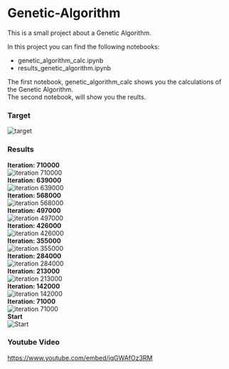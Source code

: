 # Genetic-Algorithm  
This is a small project about a Genetic Algorithm.  
  
In this  project you can find the following notebooks:  
 - genetic_algorithm_calc.ipynb  
 - results_genetic_algorithm.ipynb  
   
 The first notebook, genetic_algorithm_calc shows you the calculations of the Genetic Algorithm.  
 The second notebook, will show you the reults.  
   
   
### Target

![target](https://github.com/verbeemen/Genetic-Algorithm/blob/main/results/target.png?raw=true)

### Results   
**Iteration: 710000**  
![iteration 710000](https://github.com/verbeemen/Genetic-Algorithm/blob/main/results/710000.png?raw=true)  
**Iteration: 639000**  
![iteration 639000](https://github.com/verbeemen/Genetic-Algorithm/blob/main/results/639000.png?raw=true)  
**Iteration: 568000**  
![iteration 568000](https://github.com/verbeemen/Genetic-Algorithm/blob/main/results/568000.png?raw=true)  
**Iteration: 497000**  
![iteration 497000](https://github.com/verbeemen/Genetic-Algorithm/blob/main/results/497000.png?raw=true)  
**Iteration: 426000**  
![iteration 426000](https://github.com/verbeemen/Genetic-Algorithm/blob/main/results/426000.png?raw=true)  
**Iteration: 355000**  
![iteration 355000](https://github.com/verbeemen/Genetic-Algorithm/blob/main/results/355000.png?raw=true)  
**Iteration: 284000**  
![iteration 284000](https://github.com/verbeemen/Genetic-Algorithm/blob/main/results/284000.png?raw=true)  
**Iteration: 213000**  
![iteration 213000](https://github.com/verbeemen/Genetic-Algorithm/blob/main/results/213000.png?raw=true)  
**Iteration: 142000**  
![iteration 142000](https://github.com/verbeemen/Genetic-Algorithm/blob/main/results/142000.png?raw=true)  
**Iteration: 71000**  
![iteration 71000](https://github.com/verbeemen/Genetic-Algorithm/blob/main/results/71000.png?raw=true)  
**Start**  
![Start](https://github.com/verbeemen/Genetic-Algorithm/blob/main/results/70.png?raw=true)  

### Youtube Video
https://www.youtube.com/embed/jqGWAfOz3RM
